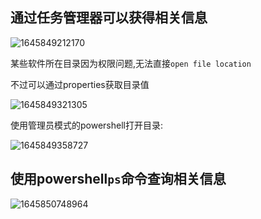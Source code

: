 ## 通过任务管理器可以获得相关信息

![1645849212170](https://s2.loli.net/2022/02/26/pdVRHlAJQwaSc62.png)

某些软件所在目录因为权限问题,无法直接`open file location`

不过可以通过properties获取目录值

![1645849321305](https://s2.loli.net/2022/02/26/4B6uarVOHwPYWT3.png)

使用管理员模式的powershell打开目录:

![1645849358727](https://s2.loli.net/2022/02/26/5zcRsm9r2OnHFY1.png)

## 使用powershell`ps`命令查询相关信息

![1645850748964](https://s2.loli.net/2022/02/26/tO1UJfZi4kmacxs.png)
